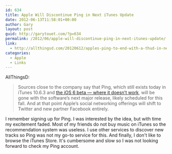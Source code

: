 ```yaml
---
id: 634
title: Apple Will Discontinue Ping in Next iTunes Update
date: 2012-06-13T11:58:01+00:00
author: Gary
layout: post
guid: http://garytouet.com/?p=634
permalink: /2012/06/apple-will-discontinue-ping-in-next-itunes-update/
link:
  - http://allthingsd.com/20120612/apples-ping-to-end-with-a-thud-in-next-release-of-itunes/
categories:
  - Apple
  - Links
---
```

AllThingsD:
<blockquote>Sources close to the company say that Ping, which still exists today in iTunes 10.6.3 and <a href="http://daringfireball.net/linked/2012/06/12/pings-future">the iOS 6 beta — where it doesn’t work</a>, will be gone with the software’s next major release, likely scheduled for this fall. And at that point Apple’s social networking offerings will shift to Twitter and new partner Facebook entirely.</blockquote>

I remember signing up for Ping. I was interested by the idea, but with time my excitement faded. Most of my friends do not buy music on iTunes so the recommendation system was useless. I use other services to discover new tracks so Ping was not my go-to service for this. And finally, I don't like to browse the iTunes Store. It's cumbersome and slow so I was not looking forward to check my Ping account.